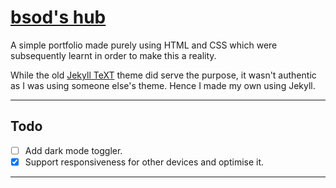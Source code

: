 # [bsod's hub](https://bsod2528.github.io)

A simple portfolio made purely using HTML and CSS which were subsequently learnt in order to make this a reality.

While the old [Jekyll TeXT](https://github.com/kitian616/jekyll-TeXt-theme) theme did serve the purpose, it wasn't authentic as I was using someone else's theme. Hence I made my own using Jekyll.

---
## Todo

- [ ] Add dark mode toggler.
- [x] Support responsiveness for other devices and optimise it.
---
